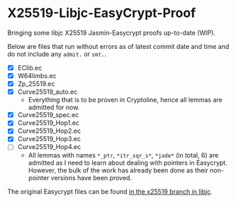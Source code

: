 # X25519-Libjc-EasyCrypt-Proof
Bringing some libjc X25519 Jasmin-Easycrypt proofs up-to-date (WIP).

Below are files that run without errors as of latest commit date and time and do not include any `admit.` or `smt.`. 

- [X] EClib.ec 
- [X] W64limbs.ec 
- [X] Zp_25519.ec
- [X] Curve25519_auto.ec
    - Everything that is to be proven in Cryptoline, hence all lemmas are admitted for now.
- [X] Curve25519_spec.ec
- [X] Curve25519_Hop1.ec
- [X] Curve25519_Hop2.ec 
- [X] Curve25519_Hop3.ec
- [ ] Curve25519_Hop4.ec
    - All lemmas with names `*_ptr`, `*itr_sqr_s*`, `*jade*` (in total, 6) are admitted as I need to learn about dealing with pointers in Easycrypt. However, the bulk of the work has already been done as their non-pointer versions have been proved. 
    
The original Easycrypt files can be found [in the x25519 branch in libjc](https://github.com/tfaoliveira/libjc/tree/x25519/proof/crypto_scalarmult/curve25519).
